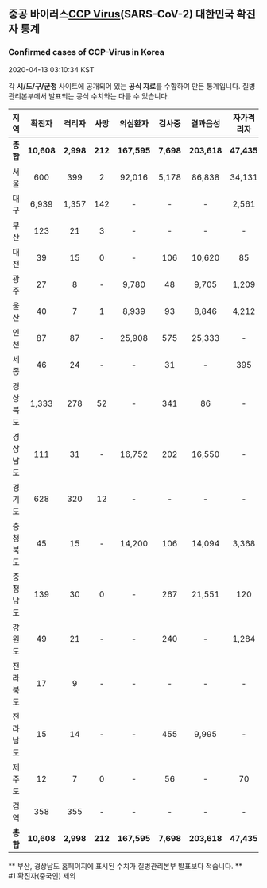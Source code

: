 
## 중공 바이러스[CCP Virus]()(SARS-CoV-2) 대한민국 확진자 통계
### Confirmed cases of CCP-Virus in Korea
2020-04-13 03:10:34 KST

각 **시/도/구/군청** 사이트에 공개되어 있는 **공식 자료**를 수합하여 만든 통계입니다.
질병관리본부에서 발표되는 공식 수치와는 다를 수 있습니다.


|  지역  | 확진자 |  격리자  |  사망  |  의심환자  |  검사중  |  결과음성  |  자가격리자  |  감시중  |  감시해제  |  퇴원  |
|:------:|:------:|:--------:|:--------:|:----------:|:--------:|:----------------:|:------------:|:--------:|:----------:|:--:|
|**총합**|**10,608**|**2,998**|**212**|**167,595**|**7,698**|**203,618**|**47,435**|**8,154**|**35,954**|**7,357**|
|서울|600|399|2|92,016|5,178|86,838|34,131|4,130|16,703|201|
|대구|6,939|1,357|142|-|-|-|2,561|-|-|5,440|
|부산|123|21|3|-|-|-|-|-|-|99|
|대전|39|15|0|-|106|10,620|85|85|830|24|
|광주|27|8|-|9,780|48|9,705|1,209|7|1,202|19|
|울산|40|7|1|8,939|93|8,846|4,212|944|3,268|33|
|인천|87|87|-|25,908|575|25,333|-|-|-|-|
|세종|46|24|-|-|31|-|395|-|-|22|
|경상북도|1,333|278|52|-|341|86|-|772|11,224|959|
|경상남도|111|31|-|16,752|202|16,550|-|-|-|80|
|경기도|628|320|12|-|-|-|-|-|-|296|
|충청북도|45|15|-|14,200|106|14,094|3,368|1,129|2,239|30|
|충청남도|139|30|0|-|267|21,551|120|-|-|109|
|강원도|49|21|-|-|240|-|1,284|-|-|28|
|전라북도|17|9|-|-|-|-|-|-|-|8|
|전라남도|15|14|-|-|455|9,995|-|1,087|488|1|
|제주도|12|7|0|-|56|-|70|-|-|5|
|검역|358|355|-|-|-|-|-|-|-|3|
|**총합**|**10,608**|**2,998**|**212**|**167,595**|**7,698**|**203,618**|**47,435**|**8,154**|**35,954**|**7,357**|


** 부산, 경상남도 홈페이지에 표시된 수치가 질병관리본부 발표보다 적습니다. **<br>
#1 확진자(중국인) 제외
    